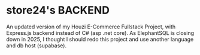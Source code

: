 # store24's BACKEND

An updated version of my Houzi E-Commerce Fullstack Project, with Express.js backend instead of C# (asp .net core). As ElephantSQL is closing down in 2025, I thought I should redo this project and use another language and db host (supabase).
